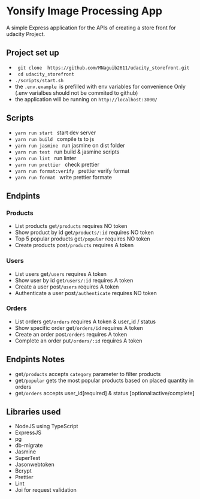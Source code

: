 # Yonsify Image Processing App

A simple Express application for the APIs of creating a store front for udacity Project.

## Project set up

- ` git clone  https://github.com/MNaguib2611/udacity_storefront.git`
- ` cd udacity_storefront`
- `./scripts/start.sh`
- the ```.env.example ```is prefilled with env variables for convenience Only (.env varialbes should not be commited to github)
- the application will be running on `http://localhost:3000/`

## Scripts

- `yarn run start ` start dev server
- `yarn run build ` compile ts to js
- `yarn run jasmine ` run jasmine on dist folder
- `yarn run test ` run build & jasmine scripts
- `yarn run lint ` run linter
- `yarn run prettier ` check prettier
- `yarn run format:verify ` prettier verify format
- `yarn run format ` write prettier formate

## Endpints

### Products

- List products get`/products` requires NO token
- Show product by id get`/products/:id` requires NO token
- Top 5 popular products get`/popular` requires NO token
- Create products post`/products` requires A token

### Users

- List users get`/users` requires A token
- Show user by id get`/users/:id` requires A token
- Create a user post`/users` requires A token
- Authenticate a user post`/authenticate` requires NO token

### Orders

- List orders get`/orders` requires A token & user_id / status
- Show specific order get`/orders/id` requires A token
- Create an order post`/orders` requires A token
- Complete an order put`/orders/:id` requires A token

## Endpints Notes

- get`/products` accepts `category` parameter to filter products
- get`/popular` gets the most popular products based on placed quantity in orders
- get`/orders` accepts user_id[required] & status [optional:active/complete]

## Libraries used

- NodeJS using TypeScript
- ExpressJS
- pg
- db-migrate
- Jasmine
- SuperTest
- Jasonwebtoken
- Bcrypt
- Prettier
- Lint
- Joi for request validation 
